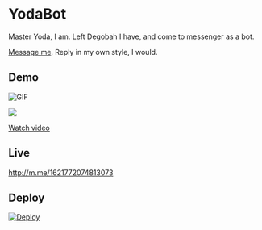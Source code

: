 # YodaBot

Master Yoda, I am. Left Degobah I have, and come to messenger as a bot.

[Message me](http://m.me/1621772074813073). Reply in my own style, I would.  

## Demo

![GIF](http://i.giphy.com/VJpUrMyklIgIE.gif)

![](http://i.imgur.com/gn1Qa51.png?1)

[Watch video](https://vimeo.com/163974400)

## Live

http://m.me/1621772074813073

## Deploy

[![Deploy](https://www.herokucdn.com/deploy/button.svg)](https://heroku.com/deploy)

